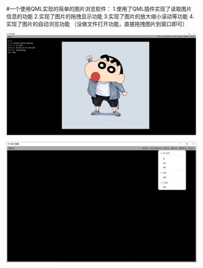 #一个使用QML实现的简单的图片浏览软件：
1.使用了QML插件实现了读取图片信息的功能
2.实现了图片的拖拽显示功能
3.实现了图片的放大缩小滚动等功能
4.实现了图片的自动浏览功能
（没做文件打开功能，直接拖拽图片到窗口即可）

![image](https://github.com/linxiongx/QML/blob/main/ImageViewer/ImageViewer/ReleaseImage/420787754-a4f358a6-a136-4f1c-b616-525fc001b6cd.png)


![image](https://github.com/linxiongx/QML/blob/main/ImageViewer/ImageViewer/ReleaseImage/423757959-08fcca63-efbd-4e9f-a388-c9bac8d80526.png)
